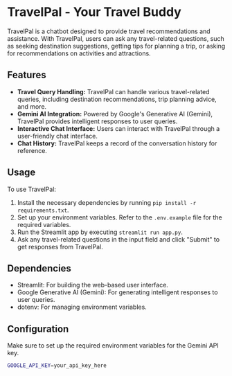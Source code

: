 # TravelPal - Your Travel Buddy

TravelPal is a chatbot designed to provide travel recommendations and assistance. With TravelPal, users can ask any travel-related questions, such as seeking destination suggestions, getting tips for planning a trip, or asking for recommendations on activities and attractions.

## Features

- **Travel Query Handling:** TravelPal can handle various travel-related queries, including destination recommendations, trip planning advice, and more.
- **Gemini AI Integration:** Powered by Google's Generative AI (Gemini), TravelPal provides intelligent responses to user queries.
- **Interactive Chat Interface:** Users can interact with TravelPal through a user-friendly chat interface.
- **Chat History:** TravelPal keeps a record of the conversation history for reference.

## Usage

To use TravelPal:

1. Install the necessary dependencies by running `pip install -r requirements.txt`.
2. Set up your environment variables. Refer to the `.env.example` file for the required variables.
3. Run the Streamlit app by executing `streamlit run app.py`.
4. Ask any travel-related questions in the input field and click "Submit" to get responses from TravelPal.

## Dependencies

- Streamlit: For building the web-based user interface.
- Google Generative AI (Gemini): For generating intelligent responses to user queries.
- dotenv: For managing environment variables.

## Configuration

Make sure to set up the required environment variables for the Gemini API key.

```bash
GOOGLE_API_KEY=your_api_key_here
